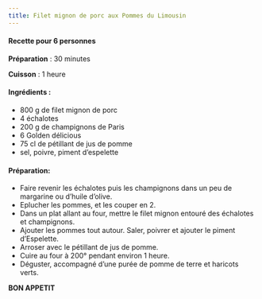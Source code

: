 ```yaml
---
title: Filet mignon de porc aux Pommes du Limousin
---
```


#### Recette pour 6 personnes

**Préparation** : 30 minutes

**Cuisson** : 1 heure

#### Ingrédients :

* 800 g de filet mignon de porc
* 4 échalotes
* 200 g de champignons de Paris
* 6 Golden délicious
* 75 cl de pétillant de jus de pomme
* sel, poivre, piment d’espelette

#### Préparation:

* Faire revenir les échalotes puis les champignons dans un peu de margarine ou d’huile d’olive.
* Eplucher les pommes, et les couper en 2.
* Dans un plat allant au four, mettre le filet mignon entouré des échalotes et champignons.
* Ajouter les pommes tout autour. Saler, poivrer et ajouter le piment d’Espelette.
* Arroser avec le pétillant de jus de pomme.
* Cuire au four à 200° pendant environ 1 heure.
* Déguster, accompagné d’une purée de pomme de terre et haricots verts.


**BON APPETIT**
